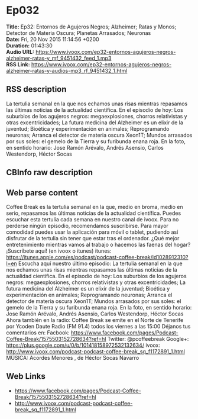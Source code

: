 # Ep032  
**Title:** Ep32: Entornos de Agujeros Negros; Alzheimer; Ratas y Monos; Detector de Materia Oscura; Planetas Arrasados; Neuronas  
**Date:** Fri, 20 Nov 2015 11:14:56 +0200  
**Duration:** 01:43:30  
**Audio URL:** https://www.ivoox.com/ep32-entornos-agujeros-negros-alzheimer-ratas-y_mf_9451432_feed_1.mp3  
**RSS Link:** https://www.ivoox.com/ep32-entornos-agujeros-negros-alzheimer-ratas-y-audios-mp3_rf_9451432_1.html  

## RSS description
La tertulia semanal en la que nos echamos unas risas mientras repasamos las últimas noticias de la actualidad científica. En el episodio de hoy: Los suburbios de los agujeros negros: megaexplosiones, chorros relativistas y otras excentricidades; La futura medicina del Alzheimer es un elixir de la juventud; Bioética y experimentación en animales; Reprogramando neuronas; Arranca el detector de materia oscura Xeon1T; Mundos arrasados por sus soles: el gemelo de la Tierra y su furibunda enana roja. En la foto, en sentido horario: Jose Ramón Arévalo, Andrés Asensio, Carlos Westendorp, Héctor Socas

## CBInfo raw description


## Web parse content
Coffee Break es la tertulia semanal en la que, medio en broma, medio en serio, repasamos las últimas noticias de la actualidad científica. Puedes escuchar esta tertulia cada semana en nuestro canal de ivoox. Para no perderse ningún episodio, recomendamos suscribirse. Para mayor comodidad puedes usar la aplicación para móvil o tablet, pudiendo así disfrutar de la tertulia sin tener que estar tras el ordenador. ¿Qué mejor entretenimiento mientras vamos al trabajo o hacemos las faenas del hogar? ¡Suscríbete aquí! (en ivoox o itunes) itunes: https://itunes.apple.com/es/podcast/podcast-coffee-break/id1028912310?l=en Escucha aquí nuestro último episodio: La tertulia semanal en la que nos echamos unas risas mientras repasamos las últimas noticias de la actualidad científica. En el episodio de hoy: Los suburbios de los agujeros negros: megaexplosiones, chorros relativistas y otras excentricidades; La futura medicina del Alzheimer es un elixir de la juventud; Bioética y experimentación en animales; Reprogramando neuronas; Arranca el detector de materia oscura Xeon1T; Mundos arrasados por sus soles: el gemelo de la Tierra y su furibunda enana roja. En la foto, en sentido horario: Jose Ramón Arévalo, Andrés Asensio, Carlos Westendorp, Héctor Socas Ahora también en la radio: Coffee Break se emite en el Norte de Tenerife por Ycoden Daute Radio (FM 91.4) todos los viernes a las 15:00 Déjanos tus comentarios en: Facbook: https://www.facebook.com/pages/Podcast-Coffee-Break/1575503152728634?ref=hl Twitter: @pcoffeebreak Google+: https://plus.google.com/u/0/b/101418158972532132634/ ivoox: http://www.ivoox.com/podcast-podcast-coffee-break_sq_f1172891_1.html MÚSICA: Acordes Menores , de Héctor Socas Navarro

## Web Links
- https://www.facebook.com/pages/Podcast-Coffee-Break/1575503152728634?ref=hl
- http://www.ivoox.com/podcast-podcast-coffee-break_sq_f1172891_1.html